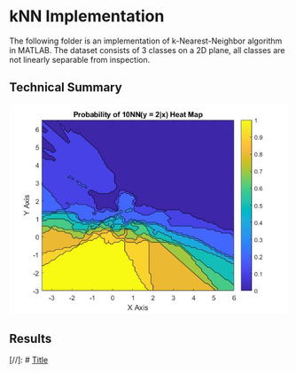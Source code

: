 # kNN Implementation
The following folder is an implementation of k-Nearest-Neighbor algorithm in MATLAB. The dataset consists of 3 classes on a 2D plane, all classes are not linearly separable from inspection.

## Technical Summary

![Test](graphics/heatmap2.jpg)
## Results

[//]: # [Title](graphics/something.jpg)
